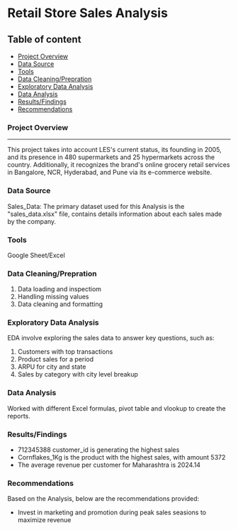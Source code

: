 # Retail Store Sales Analysis

## Table of content
- [Project Overview](#project-overview)
- [Data Source](#data-source)
- [Tools](#tools)
- [Data Cleaning/Prepration](#data-cleaningprepration)
- [Exploratory Data Analysis](#exploratory-data-analysis)
- [Data Analysis](#data-analysis)
- [Results/Findings](#resultsfindings)
- [Recommendations](#recommendations)

### Project Overview
---
This project takes into account LES's current status, its founding in 2005, and its presence in 480 supermarkets and 25 hypermarkets across the country. Additionally, it recognizes the brand's online grocery retail services in Bangalore, NCR, Hyderabad, and Pune via its e-commerce website.

### Data Source
Sales_Data: The primary dataset used for this Analysis is the "sales_data.xlsx" file, contains details information about each sales made by the company.

### Tools
Google Sheet/Excel

### Data Cleaning/Prepration
1. Data loading and inspectiom
2. Handling missing values
3. Data cleaning and formatting

### Exploratory Data Analysis
EDA involve exploring the sales data to answer key questions, such as:
1. Customers with top transactions
2. Product sales for a period
3. ARPU for city and state
4. Sales by category with city level breakup

### Data Analysis
Worked with different Excel formulas, pivot table and vlookup to create the reports.

### Results/Findings
- 712345388 customer_id is generating the highest sales
- Cornflakes_1Kg is the product with the highest sales, with amount 5372
- The average revenue per customer for Maharashtra is 2024.14

### Recommendations
Based on the Analysis, below are the recommendations provided:
- Invest in marketing and promotion during peak sales seasions to maximize revenue



